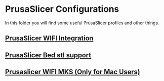 # PrusaSlicer Configurations

In this folder you will find some useful PrusaSlicer profiles and other things.

## [PrusaSlicer WIFI Integration](MKS-WIFI_PS_uploader-modded/README.md)

## [PrusaSlicer Bed stl support](Flyingbear_Bed/README.md)

## [Prusaslicer WIFI MKS (Only for Mac Users)](PrusaSlicer-wifi/README.md)